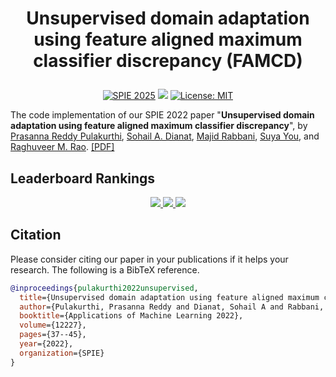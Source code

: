 # <p align="center">Unsupervised domain adaptation using feature aligned maximum classifier discrepancy (FAMCD)</p>

<p align="center">
  <a href="https://doi.org/10.1117/12.2646422"><img src="https://img.shields.io/badge/SPIE-2025-green.svg" alt="SPIE 2025"></a>
  <a href="https://paperswithcode.com/paper/unsupervised-domain-adaptation-using-feature-2"><img src="https://img.shields.io/badge/Papers%20with%20Code-FAMCD-blue"></a>
  <a href="LICENSE"><img src="https://img.shields.io/badge/License-MIT-yellow.svg" alt="License: MIT"></a>
</p>

The code implementation of our SPIE 2022 paper "**Unsupervised domain adaptation using feature aligned maximum classifier discrepancy**", by [Prasanna Reddy Pulakurthi](https://www.prasannapulakurthi.com/), [Sohail A. Dianat](https://www.rit.edu/directory/sadeee-sohail-dianat), [Majid Rabbani](https://www.rit.edu/directory/mxreee-majid-rabbani), [Suya You](https://scholar.google.com/citations?user=LkpA-L0AAAAJ&hl=en), and [Raghuveer M. Rao](https://ieeexplore.ieee.org/author/37281258600). [[PDF]](https://doi.org/10.1117/12.2646422)

## Leaderboard Rankings

<p align="center">
  <a href="https://paperswithcode.com/sota/domain-adaptation-on-usps-to-mnist?p=unsupervised-domain-adaptation-using-feature-2">
    <img src="https://img.shields.io/endpoint.svg?url=https://paperswithcode.com/badge/unsupervised-domain-adaptation-using-feature-2/domain-adaptation-on-usps-to-mnist">
  </a>
  
  <a href="https://paperswithcode.com/sota/domain-adaptation-on-mnist-to-usps?p=unsupervised-domain-adaptation-using-feature-2">
    <img src="https://img.shields.io/endpoint.svg?url=https://paperswithcode.com/badge/unsupervised-domain-adaptation-using-feature-2/domain-adaptation-on-mnist-to-usps">
  </a>
  
  <a href="https://paperswithcode.com/sota/domain-adaptation-on-svhn-to-mnist?p=unsupervised-domain-adaptation-using-feature-2">
    <img src="https://img.shields.io/endpoint.svg?url=https://paperswithcode.com/badge/unsupervised-domain-adaptation-using-feature-2/domain-adaptation-on-svhn-to-mnist">
  </a>
</p>


## Citation
Please consider citing our paper in your publications if it helps your research. The following is a BibTeX reference.
```bibtex
@inproceedings{pulakurthi2022unsupervised,
  title={Unsupervised domain adaptation using feature aligned maximum classifier discrepancy},
  author={Pulakurthi, Prasanna Reddy and Dianat, Sohail A and Rabbani, Majid and You, Suya and Rao, Raghuveer M},
  booktitle={Applications of Machine Learning 2022},
  volume={12227},
  pages={37--45},
  year={2022},
  organization={SPIE}
}
```
